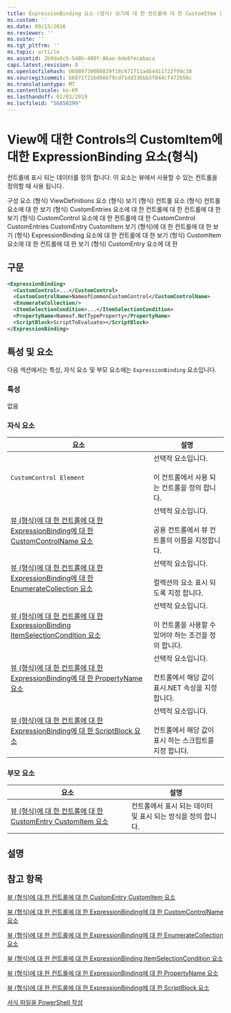 ```yaml
---
title: ExpressionBinding 요소 (형식) 보기에 대 한 컨트롤에 대 한 CustomItem | Microsoft Docs
ms.custom: ''
ms.date: 09/13/2016
ms.reviewer: ''
ms.suite: ''
ms.tgt_pltfrm: ''
ms.topic: article
ms.assetid: 2b9da6c5-548b-480f-86ae-6de6fecabaca
caps.latest.revision: 8
ms.openlocfilehash: 06089730008839f18c471711a4b4411722f99c38
ms.sourcegitcommit: b6871f21bd666f9cd71dd336bb3f844cf472b56c
ms.translationtype: MT
ms.contentlocale: ko-KR
ms.lasthandoff: 02/03/2019
ms.locfileid: "56858299"
---
```

# <a name="expressionbinding-element-for-customitem-for-controls-for-view-format"></a>View에 대한 Controls의 CustomItem에 대한 ExpressionBinding 요소(형식)

컨트롤에 표시 되는 데이터를 정의 합니다. 이 요소는 뷰에서 사용할 수 있는 컨트롤을 정의할 때 사용 됩니다.

구성 요소 (형식) ViewDefinitions 요소 (형식) 보기 (형식) 컨트롤 요소 (형식) 컨트롤 요소에 대 한 보기 (형식) CustomEntries 요소에 대 한 컨트롤에 대 한 컨트롤에 대 한 보기 (형식) CustomControl 요소에 대 한 컨트롤에 대 한 CustomControl CustomEntries CustomEntry CustomItem 보기 (형식)에 대 한 컨트롤에 대 한 보기 (형식) ExpressionBinding 요소에 대 한 컨트롤에 대 한 보기 (형식) CustomItem 요소에 대 한 컨트롤에 대 한 보기 (형식) CustomEntry 요소에 대 한

## <a name="syntax"></a>구문

```xml
<ExpressionBinding>
  <CustomControl>...</CustomControl>
  <CustomControlName>NameofCommonCustomControl</CustomControlName>
  <EnumerateCollection/>
  <ItemSelectionCondition>...</ItemSelectionCondition>
  <PropertyName>Nameof.NetTypeProperty</PropertyName>
  <ScriptBlock>ScriptToEvaluate></ScriptBlock>
</ExpressionBinding>
```

## <a name="attributes-and-elements"></a>특성 및 요소

다음 섹션에서는 특성, 자식 요소 및 부모 요소에는 `ExpressionBinding` 요소입니다.

### <a name="attributes"></a>특성

없음

### <a name="child-elements"></a>자식 요소

|요소|설명|
|-------------|-----------------|
|`CustomControl Element`|선택적 요소입니다.<br /><br /> 이 컨트롤에서 사용 되는 컨트롤을 정의 합니다.|
|[뷰 (형식)에 대 한 컨트롤에 대 한 ExpressionBinding에 대 한 CustomControlName 요소](./customcontrolname-element-for-expressionbinding-for-controls-for-view-format.md)|선택적 요소입니다.<br /><br /> 공용 컨트롤에서 뷰 컨트롤의 이름을 지정합니다.|
|[뷰 (형식)에 대 한 컨트롤에 대 한 ExpressionBinding에 대 한 EnumerateCollection 요소](./enumeratecollection-element-for-expressionbinding-for-controls-for-view-format.md)|선택적 요소입니다.<br /><br /> 컬렉션의 요소 표시 되도록 지정 합니다.|
|[뷰 (형식)에 대 한 컨트롤에 대 한 ExpressionBinding ItemSelectionCondition 요소](./itemselectioncondition-element-for-expressionbinding-for-controls-for-view-format.md)|선택적 요소입니다.<br /><br /> 이 컨트롤을 사용할 수 있어야 하는 조건을 정의 합니다.|
|[뷰 (형식)에 대 한 컨트롤에 대 한 ExpressionBinding에 대 한 PropertyName 요소](./propertyname-element-for-expressionbinding-for-controls-for-view-format.md)|선택적 요소입니다.<br /><br /> 컨트롤에서 해당 값이 표시.NET 속성을 지정 합니다.|
|[뷰 (형식)에 대 한 컨트롤에 대 한 ExpressionBinding에 대 한 ScriptBlock 요소](./scriptblock-element-for-expressionbinding-for-controls-for-view-format.md)|선택적 요소입니다.<br /><br /> 컨트롤에서 해당 값이 표시 하는 스크립트를 지정 합니다.|

### <a name="parent-elements"></a>부모 요소

|요소|설명|
|-------------|-----------------|
|[뷰 (형식)에 대 한 컨트롤에 대 한 CustomEntry CustomItem 요소](./customitem-element-for-customentry-for-controls-for-view-format.md)|컨트롤에서 표시 되는 데이터 및 표시 되는 방식을 정의 합니다.|

## <a name="remarks"></a>설명

## <a name="see-also"></a>참고 항목

[뷰 (형식)에 대 한 컨트롤에 대 한 CustomEntry CustomItem 요소](./customitem-element-for-customentry-for-controls-for-view-format.md)

[뷰 (형식)에 대 한 컨트롤에 대 한 ExpressionBinding에 대 한 CustomControlName 요소](./customcontrolname-element-for-expressionbinding-for-controls-for-view-format.md)

[뷰 (형식)에 대 한 컨트롤에 대 한 ExpressionBinding에 대 한 EnumerateCollection 요소](./enumeratecollection-element-for-expressionbinding-for-controls-for-view-format.md)

[뷰 (형식)에 대 한 컨트롤에 대 한 ExpressionBinding ItemSelectionCondition 요소](./itemselectioncondition-element-for-expressionbinding-for-controls-for-view-format.md)

[뷰 (형식)에 대 한 컨트롤에 대 한 ExpressionBinding에 대 한 PropertyName 요소](./propertyname-element-for-expressionbinding-for-controls-for-view-format.md)

[뷰 (형식)에 대 한 컨트롤에 대 한 ExpressionBinding에 대 한 ScriptBlock 요소](./scriptblock-element-for-expressionbinding-for-controls-for-view-format.md)

[서식 파일을 PowerShell 작성](./writing-a-powershell-formatting-file.md)
